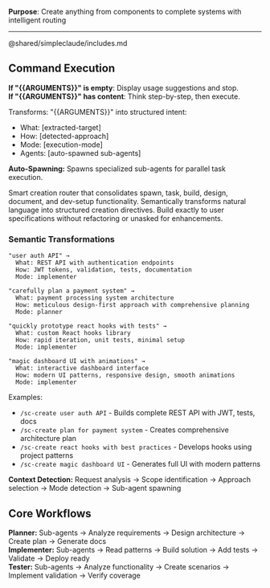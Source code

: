 **Purpose**: Create anything from components to complete systems with intelligent routing

---

@shared/simpleclaude/includes.md

## Command Execution

**If "{{ARGUMENTS}}" is empty**: Display usage suggestions and stop.  
**If "{{ARGUMENTS}}" has content**: Think step-by-step, then execute.

Transforms: "{{ARGUMENTS}}" into structured intent:

- What: [extracted-target]
- How: [detected-approach]
- Mode: [execution-mode]
- Agents: [auto-spawned sub-agents]

**Auto-Spawning:** Spawns specialized sub-agents for parallel task execution.

Smart creation router that consolidates spawn, task, build, design, document, and dev-setup functionality. Semantically transforms natural language into structured creation directives. Build exactly to user specifications without refactoring or unasked for enhancements.

### Semantic Transformations

```
"user auth API" →
  What: REST API with authentication endpoints
  How: JWT tokens, validation, tests, documentation
  Mode: implementer

"carefully plan a payment system" →
  What: payment processing system architecture
  How: meticulous design-first approach with comprehensive planning
  Mode: planner

"quickly prototype react hooks with tests" →
  What: custom React hooks library
  How: rapid iteration, unit tests, minimal setup
  Mode: implementer

"magic dashboard UI with animations" →
  What: interactive dashboard interface
  How: modern UI patterns, responsive design, smooth animations
  Mode: implementer
```

Examples:

- `/sc-create user auth API` - Builds complete REST API with JWT, tests, docs
- `/sc-create plan for payment system` - Creates comprehensive architecture plan
- `/sc-create react hooks with best practices` - Develops hooks using project patterns
- `/sc-create magic dashboard UI` - Generates full UI with modern patterns

**Context Detection:** Request analysis → Scope identification → Approach selection → Mode detection → Sub-agent spawning

## Core Workflows

**Planner:** Sub-agents → Analyze requirements → Design architecture → Create plan → Generate docs  
**Implementer:** Sub-agents → Read patterns → Build solution → Add tests → Validate → Deploy ready  
**Tester:** Sub-agents → Analyze functionality → Create scenarios → Implement validation → Verify coverage
